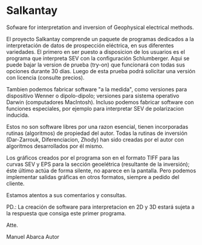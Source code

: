 # Salkantay
Sofware for interpretation and inversion of Geophysical electrical methods.


El proyecto Salkantay comprende un paquete de programas dedicados a la interpretación de datos de prospección eléctrica, en sus diferentes variedades. El primero en ser puesto a disposicion de los usuarios es el programa que interpreta SEV con la configuración Schlumberger. Aqui se puede bajar la version de prueba (try-on) que funcionará con todas sus opciones durante 30 días. Luego de esta prueba podrá solicitar una versión con licencia (consulte precios).

Tambien podemos fabricar software "a la medida", como versiones para dispositivo Wenner o dipolo-dipolo; versiones para sistema operativo Darwin (computadores MacIntosh). Incluso podemos fabricar software con funciones especiales, por ejemplo para interpretar SEV de  polarizacion inducida.

Estos no son software libres por una razon esencial, tienen incorporadas rutinas (algoritmos) de propiedad del autor. Todas la rutinas de inversión (Dar-Zarrouk, Diferenciacion, Zhody) han sido creadas por el autor con algoritmos desarrollados por él mismo.

Los gráficos creados por el programa son en el formato TIFF para las curvas SEV y EPS para la sección geoelétrica (resultante de la inversión); éste último actúa de forma silente, no aparece en la pantalla. Pero podemos implementar salidas gráficas en otros formatos, siempre a pedido del cliente.

Estamos atentos a sus comentarios y consultas.

PD.: La creación de software para interpretacion en 2D y 3D estará sujeta a la respuesta que consiga este primer programa.

Atte.

Manuel Abarca
Autor
